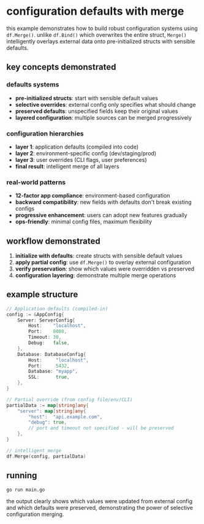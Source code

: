 # configuration defaults with merge

this example demonstrates how to build robust configuration systems using `df.Merge()`. unlike `df.Bind()` which overwrites the entire struct, `Merge()` intelligently overlays external data onto pre-initialized structs with sensible defaults.

## key concepts demonstrated

### **defaults systems**
- **pre-initialized structs**: start with sensible default values  
- **selective overrides**: external config only specifies what should change
- **preserved defaults**: unspecified fields keep their original values
- **layered configuration**: multiple sources can be merged progressively

### **configuration hierarchies**
- **layer 1**: application defaults (compiled into code)
- **layer 2**: environment-specific config (dev/staging/prod)
- **layer 3**: user overrides (CLI flags, user preferences)
- **final result**: intelligent merge of all layers

### **real-world patterns**
- **12-factor app compliance**: environment-based configuration
- **backward compatibility**: new fields with defaults don't break existing configs
- **progressive enhancement**: users can adopt new features gradually
- **ops-friendly**: minimal config files, maximum flexibility

## workflow demonstrated

1. **initialize with defaults**: create structs with sensible default values
2. **apply partial config**: use `df.Merge()` to overlay external configuration  
3. **verify preservation**: show which values were overridden vs preserved
4. **configuration layering**: demonstrate multiple merge operations

## example structure

```go
// Application defaults (compiled-in)
config := &AppConfig{
    Server: ServerConfig{
        Host:    "localhost",
        Port:    8080,
        Timeout: 30,
        Debug:   false,
    },
    Database: DatabaseConfig{
        Host:     "localhost", 
        Port:     5432,
        Database: "myapp",
        SSL:      true,
    },
}

// Partial override (from config file/env/CLI)
partialData := map[string]any{
    "server": map[string]any{
        "host":  "api.example.com",
        "debug": true,
        // port and timeout not specified - will be preserved
    },
}

// intelligent merge
df.Merge(config, partialData)
```

## running

```bash
go run main.go
```

the output clearly shows which values were updated from external config and which defaults were preserved, demonstrating the power of selective configuration merging.